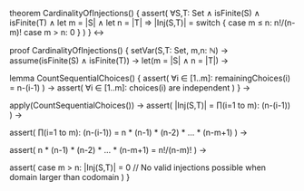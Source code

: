 theorem CardinalityOfInjections() {
  assert(
    ∀S,T: Set ∧ isFinite(S) ∧ isFinite(T) ∧
    let m = |S| ∧ let n = |T| ⇒
    |Inj(S,T)| = switch {
      case m ≤ n: n!/(n-m)!
      case m > n: 0
    }
  )
} ↔

proof CardinalityOfInjections() {
  setVar(S,T: Set, m,n: ℕ) →
  assume(isFinite(S) ∧ isFinite(T)) →
  let(m = |S| ∧ n = |T|) →
  
  lemma CountSequentialChoices() {
    assert(
      ∀i ∈ [1..m]: remainingChoices(i) = n-(i-1)
    ) →
    assert(
      ∀i ∈ [1..m]: choices(i) are independent
    )
  } →

  apply(CountSequentialChoices()) →
  assert(
    |Inj(S,T)| = ∏(i=1 to m): (n-(i-1))
  ) →
  
  assert(
    ∏(i=1 to m): (n-(i-1)) = 
    n * (n-1) * (n-2) * ... * (n-m+1)
  ) →
  
  assert(
    n * (n-1) * (n-2) * ... * (n-m+1) = 
    n!/(n-m)!
  ) →
  
  assert(
    case m > n: |Inj(S,T)| = 0
    // No valid injections possible when domain larger than codomain
  )
}